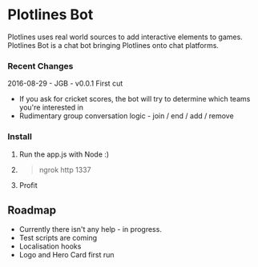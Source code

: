 ﻿# Plotlines Bot

Plotlines uses real world sources to add interactive elements to games. Plotlines Bot is a chat bot bringing Plotlines onto chat platforms.

### Recent Changes

2016-08-29 - JGB - v0.0.1 First cut
 - If you ask for cricket scores, the bot will try to determine which teams you're interested in
 - Rudimentary group conversation logic - join / end / add / remove

### Install
 1. Run the app.js with Node :)
 2. > ngrok http 1337
 3. Profit
 
## Roadmap
 - Currently there isn't any help - in progress.
 - Test scripts are coming
 - Localisation hooks
 - Logo and Hero Card first run